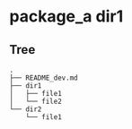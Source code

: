 # package_a dir1

## Tree

```
.
├── README_dev.md
├── dir1
│   ├── file1
│   └── file2
└── dir2
    └── file1

```

